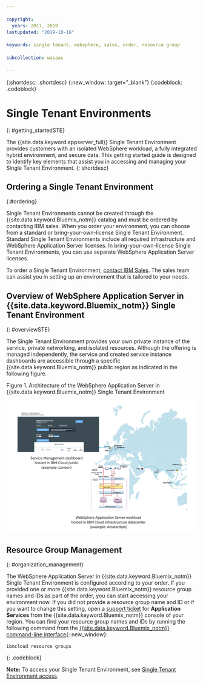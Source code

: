 ```yaml
---

copyright:
  years: 2017, 2019
lastupdated: "2019-10-16"

keywords: single tenant, websphere, sales, order, resource group

subcollection: wasaas

---
```


{:shortdesc: .shortdesc}
{:new_window: target="_blank"}
{:codeblock: .codeblock}

# Single Tenant Environments
{: #getting_startedSTE}

The {{site.data.keyword.appserver_full}} Single Tenant Environment provides customers with an isolated WebSphere workload, a fully integrated hybrid environment, and secure data. This getting started guide is designed to identify key elements that assist you in accessing and managing your Single Tenant Environment.
{: shortdesc}

## Ordering a Single Tenant Environment
{:#ordering}

Single Tenant Environments cannot be created through the {{site.data.keyword.Bluemix_notm}} catalog and must be ordered by contacting IBM sales. When you order your environment, you can choose from a standard or bring-your-own-license Single Tenant Environment. Standard Single Tenant Environments include all required infrastructure and WebSphere Application Server licenses. In bring-your-own-license Single Tenant Environments, you can use separate WebSphere Application Server licenses.

To order a Single Tenant Environment, [contact IBM Sales](/docs/ApplicationServeronCloud?topic=wasaas-reporting_issues#contacting-sales). The sales team can assist you in setting up an environment that is tailored to your needs.

## Overview of WebSphere Application Server in {{site.data.keyword.Bluemix_notm}} Single Tenant Environment
{: #overviewSTE}

The Single Tenant Environment provides your own private instance of the service, private networking, and isolated resources. Although the offering is managed independently, the service and created service instance dashboards are accessible through a specific {{site.data.keyword.Bluemix_notm}} public region as indicated in the following figure.

Figure 1. Architecture of the WebSphere Application Server in {{site.data.keyword.Bluemix_notm}} Single Tenant Environment

![Figure 1. Architecture of Single Tenant Environment](images/WASaaS.png)


## Resource Group Management
{: #organization_management}

The WebSphere Application Server in {{site.data.keyword.Bluemix_notm}} Single Tenant Environment is configured according to your order. If you provided one or more {{site.data.keyword.Bluemix_notm}} resource group names and IDs as part of the order, you can start accessing your environment now. If you did not provide a resource group name and ID or if you want to change this setting, open a [support ticket](/docs/ApplicationServeronCloud?topic=wasaas-reporting_issues#reporting_issues) for **Application Services** from the {{site.data.keyword.Bluemix_notm}} console of your region. You can find your resource group names and IDs by running the following command from the [{{site.data.keyword.Bluemix_notm}} command-line interface](/docs/cli?topic=cloud-cli-install-ibmcloud-cli){: new_window}:

```
ibmcloud resource groups
```
{: .codeblock}  

**Note:** To access your Single Tenant Environment, see [Single Tenant Environment access](/docs/ApplicationServeronCloud?topic=wasaas-singleTenantEnvironment#singleTenantEnvironment).

